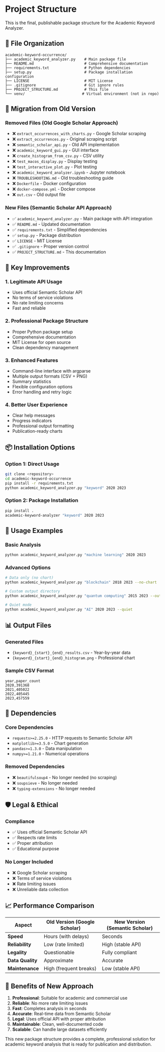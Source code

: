 # Project Structure

This is the final, publishable package structure for the Academic Keyword Analyzer.

## 📁 File Organization

```
academic-keyword-occurrence/
├── academic_keyword_analyzer.py    # Main package file
├── README.md                       # Comprehensive documentation
├── requirements.txt                # Python dependencies
├── setup.py                        # Package installation configuration
├── LICENSE                         # MIT License
├── .gitignore                      # Git ignore rules
├── PROJECT_STRUCTURE.md            # This file
└── venv/                          # Virtual environment (not in repo)
```

## 🔄 Migration from Old Version

### Removed Files (Old Google Scholar Approach)
- ❌ `extract_occurrences_with_charts.py` - Google Scholar scraping
- ❌ `extract_occurrences.py` - Original scraping script
- ❌ `semantic_scholar_api.py` - Old API implementation
- ❌ `academic_keyword_gui.py` - GUI interface
- ❌ `create_histogram_from_csv.py` - CSV utility
- ❌ `test_macos_display.py` - Display testing
- ❌ `test_interactive_plot.py` - Plot testing
- ❌ `academic_keyword_analyzer.ipynb` - Jupyter notebook
- ❌ `TROUBLESHOOTING.md` - Old troubleshooting guide
- ❌ `Dockerfile` - Docker configuration
- ❌ `docker-compose.yml` - Docker compose
- ❌ `out.csv` - Old output file

### New Files (Semantic Scholar API Approach)
- ✅ `academic_keyword_analyzer.py` - Main package with API integration
- ✅ `README.md` - Updated documentation
- ✅ `requirements.txt` - Simplified dependencies
- ✅ `setup.py` - Package distribution
- ✅ `LICENSE` - MIT License
- ✅ `.gitignore` - Proper version control
- ✅ `PROJECT_STRUCTURE.md` - This documentation

## 🚀 Key Improvements

### 1. **Legitimate API Usage**
- Uses official Semantic Scholar API
- No terms of service violations
- No rate limiting concerns
- Fast and reliable

### 2. **Professional Package Structure**
- Proper Python package setup
- Comprehensive documentation
- MIT License for open source
- Clean dependency management

### 3. **Enhanced Features**
- Command-line interface with argparse
- Multiple output formats (CSV + PNG)
- Summary statistics
- Flexible configuration options
- Error handling and retry logic

### 4. **Better User Experience**
- Clear help messages
- Progress indicators
- Professional output formatting
- Publication-ready charts

## 📦 Installation Options

### Option 1: Direct Usage
```bash
git clone <repository>
cd academic-keyword-occurrence
pip install -r requirements.txt
python academic_keyword_analyzer.py "keyword" 2020 2023
```

### Option 2: Package Installation
```bash
pip install .
academic-keyword-analyzer "keyword" 2020 2023
```

## 🎯 Usage Examples

### Basic Analysis
```bash
python academic_keyword_analyzer.py "machine learning" 2020 2023
```

### Advanced Options
```bash
# Data only (no chart)
python academic_keyword_analyzer.py "blockchain" 2018 2023 --no-chart

# Custom output directory
python academic_keyword_analyzer.py "quantum computing" 2015 2023 --output-dir ./results

# Quiet mode
python academic_keyword_analyzer.py "AI" 2020 2023 --quiet
```

## 📊 Output Files

### Generated Files
- `{keyword}_{start}_{end}_results.csv` - Year-by-year data
- `{keyword}_{start}_{end}_histogram.png` - Professional chart

### Sample CSV Format
```csv
year,paper_count
2020,391368
2021,405022
2022,405445
2023,457559
```

## 🔧 Dependencies

### Core Dependencies
- `requests>=2.25.0` - HTTP requests to Semantic Scholar API
- `matplotlib>=3.5.0` - Chart generation
- `pandas>=1.3.0` - Data manipulation
- `numpy>=1.21.0` - Numerical operations

### Removed Dependencies
- ❌ `beautifulsoup4` - No longer needed (no scraping)
- ❌ `soupsieve` - No longer needed
- ❌ `typing-extensions` - No longer needed

## 🛡️ Legal & Ethical

### Compliance
- ✅ Uses official Semantic Scholar API
- ✅ Respects rate limits
- ✅ Proper attribution
- ✅ Educational purpose

### No Longer Included
- ❌ Google Scholar scraping
- ❌ Terms of service violations
- ❌ Rate limiting issues
- ❌ Unreliable data collection

## 📈 Performance Comparison

| Aspect | Old Version (Google Scholar) | New Version (Semantic Scholar) |
|--------|------------------------------|--------------------------------|
| **Speed** | Hours (with delays) | Seconds |
| **Reliability** | Low (rate limited) | High (stable API) |
| **Legality** | Questionable | Fully compliant |
| **Data Quality** | Approximate | Accurate |
| **Maintenance** | High (frequent breaks) | Low (stable API) |

## 🎉 Benefits of New Approach

1. **Professional**: Suitable for academic and commercial use
2. **Reliable**: No more rate limiting issues
3. **Fast**: Completes analysis in seconds
4. **Accurate**: Real-time data from Semantic Scholar
5. **Legal**: Uses official API with proper attribution
6. **Maintainable**: Clean, well-documented code
7. **Scalable**: Can handle large datasets efficiently

This new package structure provides a complete, professional solution for academic keyword analysis that is ready for publication and distribution. 